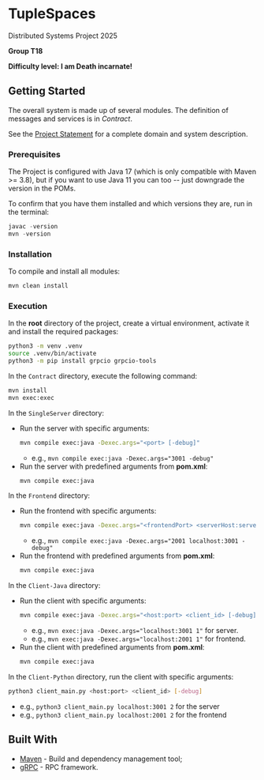 # TupleSpaces

Distributed Systems Project 2025

**Group T18**

**Difficulty level: I am Death incarnate!**


## Getting Started

The overall system is made up of several modules.
The definition of messages and services is in _Contract_.

See the [Project Statement](../README.md) for a complete domain and system description.

### Prerequisites

The Project is configured with Java 17 (which is only compatible with Maven >= 3.8), but if you want to use Java 11 you
can too -- just downgrade the version in the POMs.

To confirm that you have them installed and which versions they are, run in the terminal:

```s
javac -version
mvn -version
```

### Installation

To compile and install all modules:

```s
mvn clean install
```

### Execution
In the **root** directory of the project, create a virtual environment, activate it and install the required packages:
```bash
python3 -m venv .venv
source .venv/bin/activate
python3 -m pip install grpcio grpcio-tools
```

In the `Contract` directory, execute the following command:
```bash
mvn install
mvn exec:exec
```

In the `SingleServer` directory:
- Run the server with specific arguments:
    ```bash
    mvn compile exec:java -Dexec.args="<port> [-debug]"
    ```
    - e.g., `mvn compile exec:java -Dexec.args="3001 -debug"`
- Run the server with predefined arguments from **pom.xml**:
    ```bash
    mvn compile exec:java
    ```

In the `Frontend` directory:
- Run the frontend with specific arguments:
    ```bash
    mvn compile exec:java -Dexec.args="<frontendPort> <serverHost:serverPort> [-debug]"
    ```
    - e.g., `mvn compile exec:java -Dexec.args="2001 localhost:3001 -debug"`
- Run the frontend with predefined arguments from **pom.xml**:
    ```bash
    mvn compile exec:java
    ```

In the `Client-Java` directory:
- Run the client with specific arguments:
    ```bash
    mvn compile exec:java -Dexec.args="<host:port> <client_id> [-debug]"
    ```
    - e.g., `mvn exec:java -Dexec.args="localhost:3001 1"` for server.
    - e.g., `mvn exec:java -Dexec.args="localhost:2001 1"` for frontend.
- Run the client with predefined arguments from **pom.xml**:
    ```bash
    mvn compile exec:java
    ```

In the `Client-Python` directory, run the client with specific arguments:
```bash
python3 client_main.py <host:port> <client_id> [-debug]
```
- e.g., `python3 client_main.py localhost:3001 2` for the server
- e.g., `python3 client_main.py localhost:2001 2` for the frontend

## Built With

* [Maven](https://maven.apache.org/) - Build and dependency management tool;
* [gRPC](https://grpc.io/) - RPC framework.
